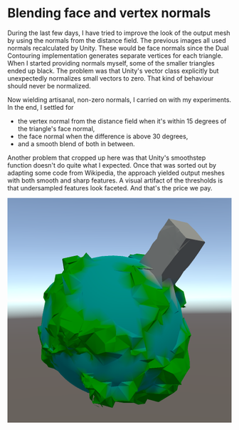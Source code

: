 # Blending face and vertex normals

During the last few days,
I have tried to improve the look of the output mesh by using the normals from the distance field.
The previous images all used normals recalculated by Unity.
These would be face normals since the Dual Contouring implementation generates separate vertices for each triangle.
When I started providing normals myself,
some of the smaller triangles ended up black.
The problem was that Unity's vector class explicitly but unexpectedly normalizes small vectors to zero.
That kind of behaviour should never be normalized.

Now wielding artisanal, non-zero normals, I carried on with my experiments. In the end, I settled for

- the vertex normal from the distance field when it's within 15 degrees of the triangle's face normal,
- the face normal when the difference is above 30 degrees,
- and a smooth blend of both in between.

Another problem that cropped up here was that Unity's smoothstep function doesn't do quite what I expected.
Once that was sorted out by adapting some code from Wikipedia,
the approach yielded output meshes with both smooth and sharp features.
A visual artifact of the thresholds is that undersampled features look faceted.
And that's the price we pay.

![Blending face and vertex normals](smooth.png)
